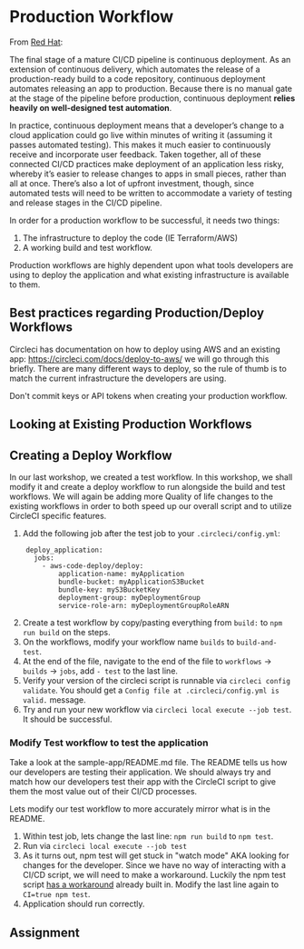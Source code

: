 # Production Workflow
From [Red Hat](https://www.redhat.com/en/topics/devops/what-is-ci-cd#continuous-deployment): 


The final stage of a mature CI/CD pipeline is continuous deployment. As an extension of continuous delivery, which automates the release of a production-ready build to a code repository, continuous deployment automates releasing an app to production. Because there is no manual gate at the stage of the pipeline before production, continuous deployment **relies heavily on well-designed test automation**.

In practice, continuous deployment means that a developer’s change to a cloud application could go live within minutes of writing it (assuming it passes automated testing). This makes it much easier to continuously receive and incorporate user feedback. Taken together, all of these connected CI/CD practices make deployment of an application less risky, whereby it’s easier to release changes to apps in small pieces, rather than all at once. There’s also a lot of upfront investment, though, since automated tests will need to be written to accommodate a variety of testing and release stages in the CI/CD pipeline.

In order for a production workflow to be successful, it needs two things:
1. The infrastructure to deploy the code (IE Terraform/AWS)
2. A working build and test workflow.

Production workflows are highly dependent upon what tools developers are using to deploy the application and what existing infrastructure is available to them. 

## Best practices regarding Production/Deploy Workflows
Circleci has documentation on how to deploy using AWS and an existing app: https://circleci.com/docs/deploy-to-aws/ we will go through this briefly. There are many different ways to deploy, so the rule of thumb is to match the current infrastructure the developers are using. 

Don't commit keys or API tokens when creating your production workflow.

## Looking at Existing Production Workflows



## Creating a Deploy Workflow
In our last workshop, we created a test workflow. In this workshop, we shall modify it and create a deploy workflow to run alongside the build and test workflows. We will again be adding more Quality of life changes to the existing workflows in order to both speed up our overall script and to utilize CircleCI specific features.

1. Add the following job after the test job to your `.circleci/config.yml`:
```
    deploy_application:
      jobs:
        - aws-code-deploy/deploy:
            application-name: myApplication
            bundle-bucket: myApplicationS3Bucket
            bundle-key: myS3BucketKey
            deployment-group: myDeploymentGroup
            service-role-arn: myDeploymentGroupRoleARN
```
2. Create a test workflow by copy/pasting everything from `build:` to `npm run build` on the steps. 
3. On the workflows, modify your workflow name `builds` to `build-and-test`.
4. At the end of the file, navigate to the end of the file to `workflows` -> `builds` -> `jobs`, add `- test` to the last line. 
5. Verify your version of the circleci script is runnable via `circleci config validate`. You should get a `Config file at .circleci/config.yml is valid.` message. 
6. Try and run your new workflow via `circleci local execute --job test`. It should be successful. 


### Modify Test workflow to test the application

Take a look at the sample-app/README.md file. The README tells us how our developers are testing their application. We should always try and match how our developers test their app with the CircleCI script to give them the most value out of their CI/CD processes. 

Lets modify our test workflow to more accurately mirror what is in the README.

1. Within test job, lets change the last line: `npm run build` to `npm test`.
2. Run via `circleci local execute --job test`
3. As it turns out, npm test will get stuck in "watch mode" AKA looking for changes for the developer. Since we have no way of interacting with a CI/CD script, we will need to make a workaround. Luckily the npm test script [has a workaround](https://create-react-app.dev/docs/running-tests/#linux-macos-bash) already built in. Modify the last line again to `CI=true npm test`.
4. Application should run correctly.


## Assignment
